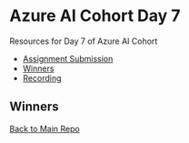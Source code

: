 # Azure AI Cohort Day 7
Resources for Day 7 of Azure AI Cohort

- [Assignment Submission](https://forms.office.com/r/MwtiC6U7Ju?origin=lprLink)
- [Winners](#winners)
- [Recording](https://www.youtube.com/watch?v=Fg5QvYLjR0s)

## Winners

[Back to Main Repo](https://github.com/TechHandbooks/azure-ai-cohort)
